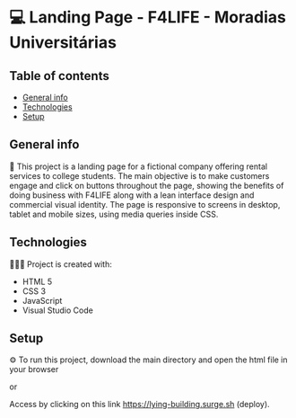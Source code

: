 # 💻 Landing Page - F4LIFE - Moradias Universitárias

## Table of contents
* [General info](#general-info)
* [Technologies](#technologies)
* [Setup](#setup)

## General info
📝 This project is a landing page for a fictional company offering rental services to college students. The main objective is to make customers engage and click on buttons throughout the page, showing the benefits of doing business with F4LIFE along with a lean interface design and commercial visual identity. The page is responsive to screens in desktop, tablet and mobile sizes, using media queries inside CSS.


	
## Technologies
👩🏻‍💻 Project is created with:
* HTML 5
* CSS 3
* JavaScript
* Visual Studio Code
	
## Setup 
⚙️ To run this project, download the main directory and open the html file in your browser

or

Access by clicking on this link https://lying-building.surge.sh (deploy).
